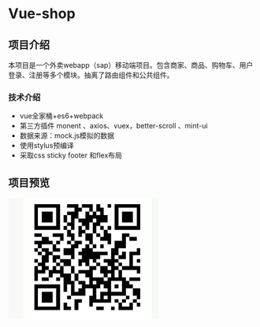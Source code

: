 # Vue-shop

## 项目介绍

本项目是一个外卖webapp（sap）移动端项目。包含商家、商品、购物车、用户登录、注册等多个模块。抽离了路由组件和公共组件。

###  技术介绍

- vue全家桶+es6+webpack
- 第三方插件 monent 、axios、vuex，better-scroll 、mint-ui
- 数据来源：mock.js模拟的数据
- 使用stylus预编译
- 采取css sticky footer 和flex布局

## 项目预览

![assets/1590576499733.png](assets/1590576499733.png)
